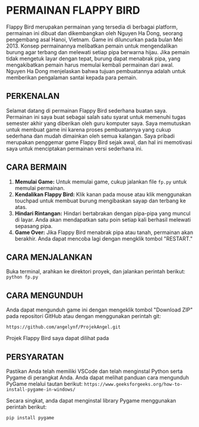 # PERMAINAN FLAPPY BIRD
Flappy Bird merupakan permainan yang tersedia di berbagai platform, permainan ini dibuat dan dikembangkan oleh Nguyen Ha Dong, seorang pengembang asal Hanoi, Vietnam. Game ini diluncurkan pada bulan Mei 2013. Konsep permainannya melibatkan pemain untuk mengendalikan burung agar terbang dan melewati setiap pipa berwarna hijau. Jika pemain tidak mengetuk layar dengan tepat, burung dapat menabrak pipa, yang mengakibatkan pemain harus memulai kembali permainan dari awal. Nguyen Ha Dong menjelaskan bahwa tujuan pembuatannya adalah untuk memberikan pengalaman santai kepada para pemain.

## PERKENALAN
Selamat datang di permainan Flappy Bird sederhana buatan saya. Permainan ini saya buat sebagai salah satu syarat untuk memenuhi tugas semester akhir yang diberikan oleh guru komputer saya. Saya memutuskan untuk membuat game ini karena proses pembuatannya yang cukup sederhana dan mudah dimainkan oleh semua kalangan. Saya pribadi merupakan penggemar game Flappy Bird sejak awal, dan hal ini memotivasi saya untuk menciptakan permainan versi sederhana ini. 

## CARA BERMAIN

1. **Memulai Game:** Untuk memulai game, cukup jalankan file `fp.py` untuk memulai permainan.
2. **Kendalikan Flappy Bird:** Klik kanan pada mouse atau klik menggunakan touchpad untuk membuat burung mengibaskan sayap dan terbang ke atas.
3. **Hindari Rintangan:** Hindari bertabrakan dengan pipa-pipa yang muncul di layar. Anda akan mendapatkan satu poin setiap kali berhasil melewati sepasang pipa.
4. **Game Over:** Jika Flappy Bird menabrak pipa atau tanah, permainan akan berakhir. Anda dapat mencoba lagi dengan mengklik tombol "RESTART."

## CARA MENJALANKAN
Buka terminal, arahkan ke direktori proyek, dan jalankan perintah berikut:
`python fp.py`

## CARA MENGUNDUH
Anda dapat mengunduh game ini dengan mengeklik tombol "Download ZIP" pada repositori GitHub atau dengan menggunakan perintah git:

`https://github.com/angelynf/ProjekAngel.git`

Projek Flappy Bird saya dapat dilihat pada 

## PERSYARATAN

Pastikan Anda telah memiliki VSCode dan telah menginstal Python serta Pygame di perangkat Anda. 
Anda dapat melihat panduan cara mengunduh PyGame melalui tautan berikut:
`https://www.geeksforgeeks.org/how-to-install-pygame-in-windows/`

Secara singkat, anda dapat menginstal library Pygame menggunakan perintah berikut:
```bash
pip install pygame





